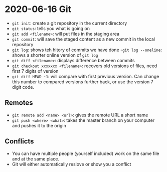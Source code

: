 # 2020-06-16 Git

- `git init`: create a git repository in the current directory
- `git status`: tells you what is going on
- `git add <filename>`: will put files <filename> in the staging area
- `git commit`: will save the staged content as a new commit in the local repository
- `git log`: shows teh hitory of commits we have done
	-`git log --oneline`: shows a shorter online version of `git log`
- `git diff <filename>`: displays difference between commits
- `git checkout xxxxxxx <filename>`: recovers old versions of files, need first 7 digits of version
- `git diff HEAD ~1`: will compare with first previous version. Can change this number to compared versions further back, or use the version 7 digit code.
 
## Remotes

- `git remote add <name> <url>`: gives the remote URL a short name
- `git push <where> <what>`: takes the master branch on your computer and pushes it to the origin

## Conflicts

- You can have multiple people (yourself included) work on the same file and at the same place.
- Git will either automatically reslove or show you a conflict
